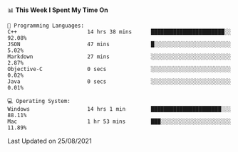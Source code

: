 
<!--START_SECTION:waka-->
📊 **This Week I Spent My Time On** 

```text
💬 Programming Languages: 
C++                      14 hrs 38 mins      ███████████████████████░░   92.08% 
JSON                     47 mins             █░░░░░░░░░░░░░░░░░░░░░░░░   5.02% 
Markdown                 27 mins             ░░░░░░░░░░░░░░░░░░░░░░░░░   2.87% 
Objective-C              0 secs              ░░░░░░░░░░░░░░░░░░░░░░░░░   0.02% 
Java                     0 secs              ░░░░░░░░░░░░░░░░░░░░░░░░░   0.01%

💻 Operating System: 
Windows                  14 hrs 1 min        ██████████████████████░░░   88.11% 
Mac                      1 hr 53 mins        ███░░░░░░░░░░░░░░░░░░░░░░   11.89%

```


 Last Updated on 25/08/2021
<!--END_SECTION:waka-->
